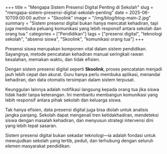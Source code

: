 +++
title = "Mengapa Sistem Presensi Digital Penting di Sekolah"
slug = "mengapa-sistem-presensi-digital-sekolah-penting"
date = 2025-06-10T09:00:00
author = "Skoolink"
image = "/img/blog/blog-main-2.jpg"
summary = "Sistem presensi digital bukan hanya mencatat kehadiran, tapi juga membuka peluang komunikasi yang lebih responsif antara sekolah dan orang tua."
categories = ["Pendidikan"]
tags = ["presensi digital", "teknologi sekolah", "absensi siswa", "Skoolink", "komunikasi orang tua"]
+++

Presensi siswa merupakan komponen vital dalam sistem pendidikan. Sayangnya, metode pencatatan kehadiran manual seringkali rawan kesalahan, memakan waktu, dan tidak efisien.

Dengan sistem presensi digital seperti **Skoolink**, proses pencatatan menjadi jauh lebih cepat dan akurat. Guru hanya perlu membuka aplikasi, menandai kehadiran, dan data otomatis tersimpan dalam sistem terpusat.

Keunggulan lainnya adalah notifikasi langsung kepada orang tua jika siswa tidak hadir tanpa keterangan. Ini membantu membangun komunikasi yang lebih responsif antara pihak sekolah dan keluarga siswa.

Tak hanya efisien, data presensi digital juga bisa diolah untuk analisis jangka panjang. Sekolah dapat mengenali tren ketidakhadiran, mendeteksi siswa dengan masalah kehadiran, dan menyusun strategi intervensi dini yang lebih tepat sasaran.

Sistem presensi digital bukan sekadar teknologi—ia adalah fondasi untuk mewujudkan sekolah yang tertib, peduli, dan terhubung dengan seluruh elemen masyarakat pendidikan. 